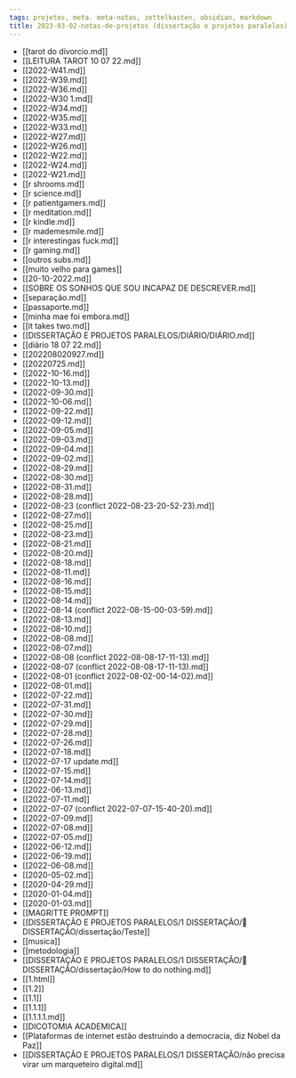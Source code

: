 ```yaml
---
tags: projetos, meta. meta-notas, zettelkasten, obsidian, markdown
title: 2023-03-02-notas-de-projetos (dissertação e projetos paralelos) (334)
---
```

- [[tarot do divorcio.md]]
- [[LEITURA TAROT 10 07 22.md]]
- [[2022-W41.md]]
- [[2022-W39.md]]
- [[2022-W36.md]]
- [[2022-W30 1.md]]
- [[2022-W34.md]]
- [[2022-W35.md]]
- [[2022-W33.md]]
- [[2022-W27.md]]
- [[2022-W26.md]]
- [[2022-W22.md]]
- [[2022-W24.md]]
- [[2022-W21.md]]
- [[r shrooms.md]]
- [[r science.md]]
- [[r patientgamers.md]]
- [[r meditation.md]]
- [[r kindle.md]]
- [[r mademesmile.md]]
- [[r interestingas fuck.md]]
- [[r gaming.md]]
- [[outros subs.md]]
- [[muito velho para games]]
- [[20-10-2022.md]]
- [[SOBRE OS SONHOS QUE SOU INCAPAZ DE DESCREVER.md]]
- [[separação.md]]
- [[passaporte.md]]
- [[minha mae foi embora.md]]
- [[it takes two.md]]
- [[DISSERTAÇÃO E PROJETOS PARALELOS/DIÁRIO/DIÁRIO.md]]
- [[diário 18 07 22.md]]
- [[202208020927.md]]
- [[20220725.md]]
- [[2022-10-16.md]]
- [[2022-10-13.md]]
- [[2022-09-30.md]]
- [[2022-10-06.md]]
- [[2022-09-22.md]]
- [[2022-09-12.md]]
- [[2022-09-05.md]]
- [[2022-09-03.md]]
- [[2022-09-04.md]]
- [[2022-09-02.md]]
- [[2022-08-29.md]]
- [[2022-08-30.md]]
- [[2022-08-31.md]]
- [[2022-08-28.md]]
- [[2022-08-23 (conflict 2022-08-23-20-52-23).md]]
- [[2022-08-27.md]]
- [[2022-08-25.md]]
- [[2022-08-23.md]]
- [[2022-08-21.md]]
- [[2022-08-20.md]]
- [[2022-08-18.md]]
- [[2022-08-11.md]]
- [[2022-08-16.md]]
- [[2022-08-15.md]]
- [[2022-08-14.md]]
- [[2022-08-14 (conflict 2022-08-15-00-03-59).md]]
- [[2022-08-13.md]]
- [[2022-08-10.md]]
- [[2022-08-08.md]]
- [[2022-08-07.md]]
- [[2022-08-08 (conflict 2022-08-08-17-11-13).md]]
- [[2022-08-07 (conflict 2022-08-08-17-11-13).md]]
- [[2022-08-01 (conflict 2022-08-02-00-14-02).md]]
- [[2022-08-01.md]]
- [[2022-07-22.md]]
- [[2022-07-31.md]]
- [[2022-07-30.md]]
- [[2022-07-29.md]]
- [[2022-07-28.md]]
- [[2022-07-26.md]]
- [[2022-07-18.md]]
- [[2022-07-17 update.md]]
- [[2022-07-15.md]]
- [[2022-07-14.md]]
- [[2022-06-13.md]]
- [[2022-07-11.md]]
- [[2022-07-07 (conflict 2022-07-07-15-40-20).md]]
- [[2022-07-09.md]]
- [[2022-07-08.md]]
- [[2022-07-05.md]]
- [[2022-06-12.md]]
- [[2022-06-19.md]]
- [[2022-06-08.md]]
- [[2020-05-02.md]]
- [[2020-04-29.md]]
- [[2020-01-04.md]]
- [[2020-01-03.md]]
- [[MAGRITTE PROMPT]]
- [[DISSERTAÇÃO E PROJETOS PARALELOS/1 DISSERTAÇÃO/📕 DISSERTAÇÃO/dissertação/Teste]]
- [[musica]]
- [[metodologia]]
- [[DISSERTAÇÃO E PROJETOS PARALELOS/1 DISSERTAÇÃO/📕 DISSERTAÇÃO/dissertação/How to do nothing.md]]
- [[1.html]]
- [[1.2]]
- [[1.1]]
- [[1.1.1]]
- [[1.1.1.1.md]]
- [[DICOTOMIA ACADEMICA]]
- [[Plataformas de internet estão destruindo a democracia, diz Nobel da Paz]]
- [[DISSERTAÇÃO E PROJETOS PARALELOS/1 DISSERTAÇÃO/não precisa virar um marqueteiro digital.md]]
